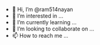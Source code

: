 - 👋 Hi, I’m @ram514nayan
- 👀 I’m interested in ...
- 🌱 I’m currently learning ...
- 💞️ I’m looking to collaborate on ...
- 📫 How to reach me ...

<!---
ram514nayan/ram514nayan is a ✨ special ✨ repository because its `README.md` (this file) appears on your GitHub profile.
You can click the Preview link to take a look at your changes.
--->

